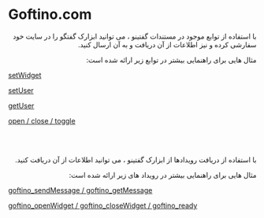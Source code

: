 # Goftino.com

<div dir='rtl'>
<p>
با استفاده از توابع موجود در مستندات گفتینو ، می توانید ابزارک گفتگو را در سایت خود سفارشی کرده و نیز اطلاعات از آن دریافت و به آن ارسال کنید.
</p>
  <p>
مثال هایی برای راهنمایی بیشتر در توابع زیر ارائه شده است:
</p>
  </div>
<div dir='ltr'>
  
[setWidget](setWidget.html)


[setUser](setUser.html)


[getUser](getUser.html)


[open / close / toggle](open_close_toggle.html)


</div>

<br><br>

<div dir='rtl'>
<p>
با استفاده از دریافت رویدادها از ابزارک گفتینو ، می توانید اطلاعات از آن دریافت کنید.
</p>
  <p>
مثال هایی برای راهنمایی بیشتر در رویداد های زیر ارائه شده است:
</p>
  </div>
<div dir='ltr'>
  
[goftino_sendMessage / goftino_getMessage](events.html)

[goftino_openWidget / goftino_closeWidget / goftino_ready](events.html)

</div>
